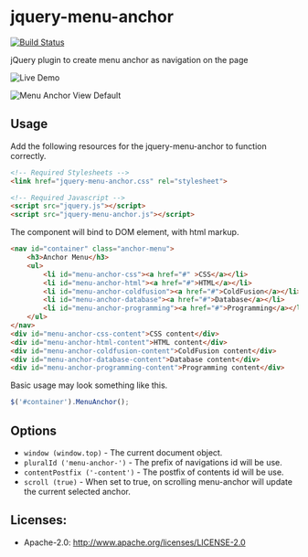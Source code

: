 # jquery-menu-anchor

[![Build Status](https://travis-ci.org/maasdi/jquery-menu-anchor.svg?branch=master)](https://travis-ci.org/maasdi/jquery-menu-anchor)

jQuery plugin to create menu anchor as navigation on the page

![Live Demo][demo-url]

![Menu Anchor View Default](https://raw.githubusercontent.com/maasdi/jquery-menu-anchor/master/demo/sample.png)

## Usage
Add the following resources for the jquery-menu-anchor to function correctly.
```html
<!-- Required Stylesheets -->
<link href="jquery-menu-anchor.css" rel="stylesheet">

<!-- Required Javascript -->
<script src="jquery.js"></script>
<script src="jquery-menu-anchor.js"></script>
```

The component will bind to DOM element, with html markup.

```html
<nav id="container" class="anchor-menu">
	<h3>Anchor Menu</h3>
    <ul>
    	<li id="menu-anchor-css"><a href="#" >CSS</a></li>
        <li id="menu-anchor-html"><a href="#">HTML</a></li>
        <li id="menu-anchor-coldfusion"><a href="#">ColdFusion</a></li>
        <li id="menu-anchor-database"><a href="#">Database</a></li>
        <li id="menu-anchor-programming"><a href="#">Programming</a></li>
    </ul>
</nav>
<div id="menu-anchor-css-content">CSS content</div>
<div id="menu-anchor-html-content">HTML content</div>
<div id="menu-anchor-coldfusion-content">ColdFusion content</div>
<div id="menu-anchor-database-content">Database content</div>
<div id="menu-anchor-programming-content">Programming content</div>
```

Basic usage may look something like this.

```javascript
$('#container').MenuAnchor();
```

## Options
* `window (window.top)` - The current document object.
* `pluralId ('menu-anchor-')` - The prefix of navigations id will be use.
* `contentPostfix ('-content')` - The postfix of contents id will be use.
* `scroll (true)` - When set to true, on scrolling menu-anchor will update the current selected anchor.

## Licenses:
* Apache-2.0: http://www.apache.org/licenses/LICENSE-2.0

[demo-url]: http://maasdi.github.io/jquery-menu-anchor